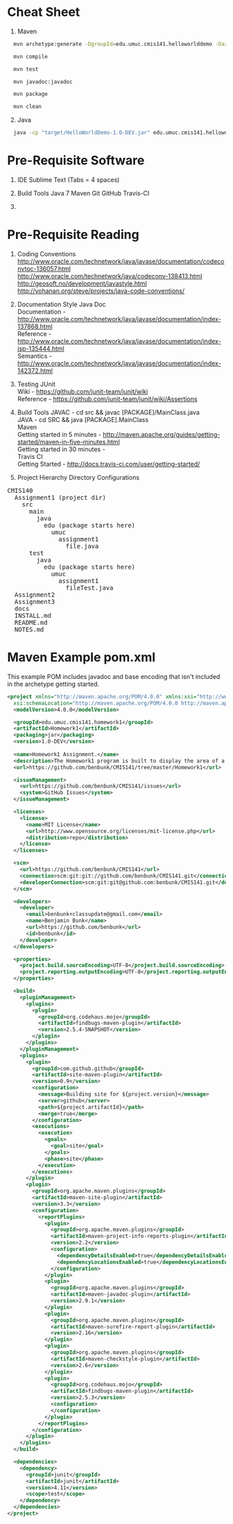 Cheat Sheet
===========

1. Maven
```bash
  mvn archetype:generate -DgroupId=edu.umuc.cmis141.helloworlddemo -DartifactId=HelloWorldDemo -DarchetypeArtifactId=maven-archetype-quickstart -DinteractiveMode=false -Dversion=1.0-DEV
```
```bash
  mvn compile
```
```bash
  mvn test
```
```bash
  mvn javadoc:javadoc
```
```bash
  mvn package
```
```bash
  mvn clean 
```

2. Java
```bash
  java -cp "target/HelloWorldDemo-1.0-DEV.jar" edu.umuc.cmis141.helloworlddemo.App
```

Pre-Requisite Software
======================

1. IDE
  Sublime Text (Tabs = 4 spaces)

2. Build Tools
  Java 7
  Maven
  Git
  GitHub
  Travis-CI

3. 

Pre-Requisite Reading
======================

1. Coding Conventions
  http://www.oracle.com/technetwork/java/javase/documentation/codeconvtoc-136057.html  
  http://www.oracle.com/technetwork/java/codeconv-138413.html  
  http://geosoft.no/development/javastyle.html  
  http://yohanan.org/steve/projects/java-code-conventions/

2. Documentation Style
  Java Doc  
    Documentation - http://www.oracle.com/technetwork/java/javase/documentation/index-137868.html  
    Reference - http://www.oracle.com/technetwork/java/javase/documentation/index-jsp-135444.html  
    Semantics - http://www.oracle.com/technetwork/java/javase/documentation/index-142372.html

3. Testing
  JUnit  
    Wiki - https://github.com/junit-team/junit/wiki  
    Reference - https://github.com/junit-team/junit/wiki/Assertions

3. Build Tools
  JAVAC - cd src && javac [PACKAGE]/MainClass.java  
  JAVA - cd SRC && java [PACKAGE].MainClass  
  Maven  
    Getting started in 5 minutes - http://maven.apache.org/guides/getting-started/maven-in-five-minutes.html  
    Getting started in 30 minutes -  
  Travis CI  
    Getting Started - http://docs.travis-ci.com/user/getting-started/  
    
2. Project Hierarchy
  Directory Configurations

<pre>
CMIS140
  Assignment1 (project dir)
    src
      main
        java
          edu (package starts here)
            umuc
              assignment1
                file.java
      test
        java
          edu (package starts here)
            umuc
              assignment1
                fileTest.java
  Assignment2
  Assignment3
  docs
  INSTALL.md
  README.md
  NOTES.md
</pre>

Maven Example pom.xml
=====================

This example POM includes javadoc and base encoding that isn't included in the archetype getting started.

```XML
<project xmlns="http://maven.apache.org/POM/4.0.0" xmlns:xsi="http://www.w3.org/2001/XMLSchema-instance"
  xsi:schemaLocation="http://maven.apache.org/POM/4.0.0 http://maven.apache.org/xsd/maven-4.0.0.xsd">
  <modelVersion>4.0.0</modelVersion>

  <groupId>edu.umuc.cmis141.homework1</groupId>
  <artifactId>Homework1</artifactId>
  <packaging>jar</packaging>
  <version>1.0-DEV</version>
  
  <name>Homework1 Assignment.</name>
  <description>The Homework1 program is built to display the area of a circle.</description>
  <url>https://github.com/benbunk/CMIS141/tree/master/Homework1</url>

  <issueManagement>
    <url>https://github.com/benbunk/CMIS141/issues</url>
    <system>GitHub Issues</system>
  </issueManagement>

  <licenses>
    <license>
      <name>MIT License</name>
      <url>http://www.opensource.org/licenses/mit-license.php</url>
      <distribution>repo</distribution>
    </license>
  </licenses>

  <scm>
    <url>https://github.com/benbunk/CMIS141</url>
    <connection>scm:git:git://github.com/benbunk/CMIS141.git</connection>
    <developerConnection>scm:git:git@github.com:benbunk/CMIS141.git</developerConnection>
  </scm>

  <developers>
    <developer>
      <email>benbunk+classupdate@gmail.com</email>
      <name>Benjamin Bunk</name>
      <url>https://github.com/benbunk</url>
      <id>benbunk</id>
    </developer>
  </developers>

  <properties>
    <project.build.sourceEncoding>UTF-8</project.build.sourceEncoding>
    <project.reporting.outputEncoding>UTF-8</project.reporting.outputEncoding>
  </properties>

  <build>
    <pluginManagement>
      <plugins>
        <plugin>
          <groupId>org.codehaus.mojo</groupId>
          <artifactId>findbugs-maven-plugin</artifactId>
          <version>2.5.4-SNAPSHOT</version>
        </plugin>
      </plugins>
    </pluginManagement>
    <plugins>
      <plugin>
        <groupId>com.github.github</groupId>
        <artifactId>site-maven-plugin</artifactId>
        <version>0.9</version>
        <configuration>
          <message>Building site for ${project.version}</message>
          <server>github</server>
          <path>${project.artifactId}</path>
          <merge>true</merge>
        </configuration>
        <executions>
          <execution>
            <goals>
              <goal>site</goal>
            </goals>
            <phase>site</phase>
          </execution>
        </executions>
      </plugin>
      <plugin>
        <groupId>org.apache.maven.plugins</groupId>
        <artifactId>maven-site-plugin</artifactId>
        <version>3.3</version>
        <configuration>
          <reportPlugins>
            <plugin>
              <groupId>org.apache.maven.plugins</groupId>
              <artifactId>maven-project-info-reports-plugin</artifactId>
              <version>2.2</version>
              <configuration>
                <dependencyDetailsEnabled>true</dependencyDetailsEnabled>
                <dependencyLocationsEnabled>true</dependencyLocationsEnabled>
              </configuration>
            </plugin>
            <plugin>
              <groupId>org.apache.maven.plugins</groupId>
              <artifactId>maven-javadoc-plugin</artifactId>
              <version>2.9.1</version>
            </plugin>
            <plugin>
              <groupId>org.apache.maven.plugins</groupId>
              <artifactId>maven-surefire-report-plugin</artifactId>
              <version>2.16</version>
            </plugin>
            <plugin>
              <groupId>org.apache.maven.plugins</groupId>
              <artifactId>maven-checkstyle-plugin</artifactId>
              <version>2.6</version>
            </plugin>
            <plugin>
              <groupId>org.codehaus.mojo</groupId>
              <artifactId>findbugs-maven-plugin</artifactId>
              <version>2.5.3</version>
              <configuration>
              </configuration>
            </plugin>
          </reportPlugins>
        </configuration>
      </plugin>
    </plugins>
  </build>

  <dependencies>
    <dependency>
      <groupId>junit</groupId>
      <artifactId>junit</artifactId>
      <version>4.11</version>
      <scope>test</scope>
    </dependency>
  </dependencies>
</project>
```